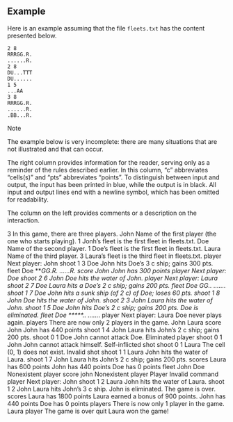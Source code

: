 ## Example

Here is an example assuming that the file ```fleets.txt``` has the content presented below. 
```
2 8
RRRGG.R.
......R.
2 8
DU...TTT
DU......
1 5
...AA
3 8
RRRGG.R.
......R.
.BB...R.
```
> [!note]
> The example below is very incomplete: there are many situations that are not illustrated and that can occur. 

The right column provides information for the reader, serving only as a reminder of the rules described earlier. In this column, “c” abbreviates “cells(s)” and “pts” abbreviates “points”. To distinguish between input and output, the input has been printed in blue, while the output is in black. All input and output lines end with a newline symbol, which has been omitted for readability. 

The column on the left provides comments or a description on the interaction.  

3 In this game, there are three players.
John Name of the first player (the one who starts playing).
1 Jonh’s fleet is the first fleet in fleets.txt.
Doe Name of the second player.
1 Doe’s fleet is the first fleet in fleets.txt.
Laura Name of the third player.
3 Laura’s fleet is the third fleet in fleets.txt.
player
Next player: John
shoot 1 3 Doe John hits Doe’s 3 c ship; gains 300 pts.
fleet Doe
***GG.R.
......R.
score John
John has 300 points
player
Next player: Doe
shoot 2 6 John Doe hits the water of John.
player
Next player: Laura
shoot 2 7 Doe Laura hits a Doe’s 2 c ship; gains 200 pts.
fleet Doe
***GG.*.
......*.
shoot 1 7 Doe John hits a sunk ship (of 2 c) of Doe; loses 60 pts.
shoot 1 8 John Doe hits the water of John.
shoot 2 3 John Laura hits the water of John.
shoot 1 5 Doe John hits Doe’s 2 c ship; gains 200 pts. Doe is eliminated.
fleet Doe
*****.*.
......*.
player
Next player: Laura Doe never plays again.
players There are now only 2 players in the game.
John
Laura
score John
John has 440 points
shoot 1 4 John Laura hits John’s 2 c ship; gains 200 pts.
shoot 0 1 Doe John cannot attack Doe.
Eliminated player
shoot 0 1 John John cannot attack himself.
Self-inflicted shot
shoot 0 1 Laura The cell (0, 1) does not exist.
Invalid shot
shoot 1 1 Laura John hits the water of Laura.
shoot 1 7 John Laura hits John’s 2 c ship; gains 200 pts.
scores
Laura has 600 points
John has 440 points
Doe has 0 points
fleet John Doe
Nonexistent player
score john
Nonexistent player
Player
Invalid command
player
Next player: John
shoot 1 2 Laura John hits the water of Laura.
shoot 1 2 John Laura hits John’s 3 c ship. John is eliminated. The game is over.
scores
Laura has 1800 points Laura earned a bonus of 900 points.
John has 440 points
Doe has 0 points
players There is now only 1 player in the game.
Laura
player
The game is over
quit
Laura won the game!
```
